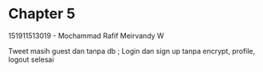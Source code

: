 # Chapter 5 
151911513019 - Mochammad Rafif Meirvandy W


Tweet masih guest dan tanpa db
; Login dan sign up tanpa encrypt, profile, logout selesai
